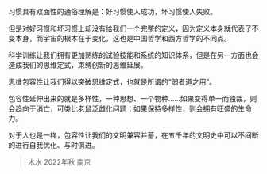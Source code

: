 习惯具有双面性的通俗理解是：好习惯使人成功，坏习惯使人失败。

但是对好习惯和坏习惯上却没有给我们一个完整的定义，因为定义本身就代表了不变本身，而宇宙的根本在于变化，这也是中国哲学和西方哲学的不同点。

科学训练让我们拥有更加熟练的试验技能和系统的知识体系，但是在另一方面也会造成我们的思维定式，束缚创新的思维延展。

思维包容性让我们得以突破思维定式，也就是所谓的“弱者道之用”。

包容性延伸出来的就是多样性，一种思想、一个物种……如果变得单一而独裁，则会趋向于消亡，可类比老鼠泛雌化问题；如果保持多样性，则会拥有旺盛的生命力。

对于人也是一样，包容性让我们的文明兼容并蓄，在五千年的文明史中可以不间断的进行自我优化、与时俱进。

> 木水
2022年秋
南京